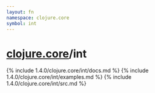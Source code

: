 ```yaml
---
layout: fn
namespace: clojure.core
symbol: int
---
```


# [clojure.core](../)/int

{% include 1.4.0/clojure.core/int/docs.md %}
{% include 1.4.0/clojure.core/int/examples.md %}
{% include 1.4.0/clojure.core/int/src.md %}

